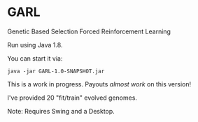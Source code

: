 # GARL
Genetic Based Selection Forced Reinforcement Learning

Run using Java 1.8.

You can start it via:
```
java -jar GARL-1.0-SNAPSHOT.jar
```

This is a work in progress. Payouts *almost work* on this version!

I've provided 20 "fit/train" evolved genomes.

Note: Requires Swing and a Desktop.
